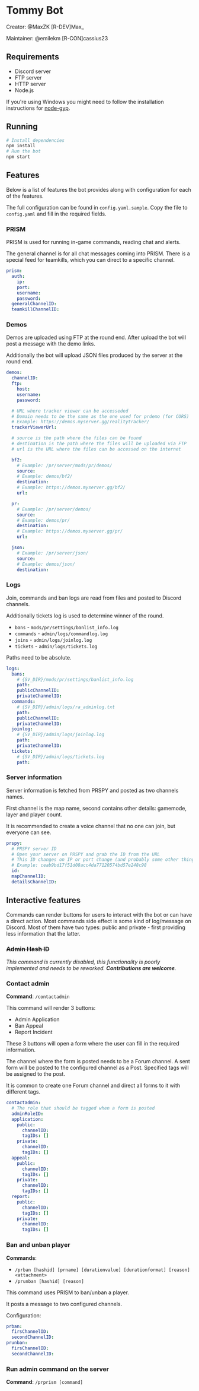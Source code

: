 # Tommy Bot

Creator: @MaxZK [R-DEV]Max_

Maintainer: @emilekm [R-CON]cassius23

## Requirements

- Discord server
- FTP server
- HTTP server
- Node.js

If you're using Windows you might need to follow the installation instructions for [node-gyp](https://github.com/nodejs/node-gyp?tab=readme-ov-file#on-windows).

## Running

```sh
# Install dependencies
npm install
# Run the bot
npm start
```

## Features

Below is a list of features the bot provides along with configuration for each of the features.

The full configuration can be found in `config.yaml.sample`.
Copy the file to `config.yaml` and fill in the required fields.

### PRISM

PRISM is used for running in-game commands, reading chat and alerts.

The general channel is for all chat messages coming into PRISM.
There is a special feed for teamkills, which you can direct to a specific channel.

```yaml
prism:
  auth:
    ip:
    port:
    username:
    password:
  generalChannelID:
  teamkillChannelID:
```

### Demos

Demos are uploaded using FTP at the round end. After upload the bot will post a message with the demo links.

Additionally the bot will upload JSON files produced by the server at the round end.

```yaml
demos:
  channelID:
  ftp:
    host:
    username:
    password:

  # URL where tracker viewer can be accesseded
  # Domain needs to be the same as the one used for prdemo (for CORS)
  # Example: https://demos.myserver.gg/realitytracker/
  trackerViewerUrl:

  # source is the path where the files can be found
  # destination is the path where the files will be uploaded via FTP
  # url is the URL where the files can be accessed on the internet

  bf2:
    # Example: /pr/server/mods/pr/demos/
    source:
    # Example: demos/bf2/
    destination:
    # Example: https://demos.myserver.gg/bf2/
    url:

  pr:
    # Example: /pr/server/demos/
    source:
    # Example: demos/pr/
    destination:
    # Example: https://demos.myserver.gg/pr/
    url:

  json:
    # Example: /pr/server/json/
    source:
    # Example: demos/json/
    destination:
```

### Logs

Join, commands and ban logs are read from files and posted to Discord channels.

Additionally tickets log is used to determine winner of the round.

- `bans` - `mods/pr/settings/banlist_info.log`
- `commands` - `admin/logs/commandlog.log`
- `joins` - `admin/logs/joinlog.log`
- `tickets` - `admin/logs/tickets.log`

Paths need to be absolute.

```yaml
logs:
  bans:
    # {SV_DIR}/mods/pr/settings/banlist_info.log
    path:
    publicChannelID:
    privateChannelID:
  commands:
    # {SV_DIR}/admin/logs/ra_adminlog.txt
    path:
    publicChannelID:
    privateChannelID:
  joinlog:
    # {SV_DIR}/admin/logs/joinlog.log
    path:
    privateChannelID:
  tickets:
    # {SV_DIR}/admin/logs/tickets.log
    path:
```

### Server information

Server information is fetched from PRSPY and posted as two channels names.

First channel is the map name, second contains other details: gamemode, layer and player count.

It is recommended to create a voice channel that no one can join, but everyone can see.

```yaml
prspy:
  # PRSPY server ID
  # Open your server on PRSPY and grab the ID from the URL
  # This ID changes on IP or port change (and probably some other things)
  # Example: ceab9bd17f51d08acc4da77120574bd57e248c98
  id:
  mapChannelID:
  detailsChannelID:
```

## Interactive features

Commands can render buttons for users to interact with the bot or can have a direct action.
Most commands side effect is some kind of log/message on Discord.
Most of them have two types: public and private - first providing less information that the latter.

### ~~Admin Hash ID~~

*This command is currently disabled, this functionality is poorly implemented and needs to be reworked. **Contributions are welcome**.*

### Contact admin

**Command**: `/contactadmin`

This command will render 3 buttons:

- Admin Application
- Ban Appeal
- Report Incident

These 3 buttons will open a form where the user can fill in the required information.

The channel where the form is posted needs to be a Forum channel.
A sent form will be posted to the configured channel as a Post.
Specified tags will be assigned to the post.

It is common to create one Forum channel and direct all forms to it with different tags.

```yaml
contactadmin:
  # The role that should be tagged when a form is posted
  adminRoleID:
  application:
    public:
      channelID:
      tagIDs: []
    private:
      channelID:
      tagIDs: []
  appeal:
    public:
      channelID:
      tagIDs: []
    private:
      channelID:
      tagIDs: []
  report:
    public:
      channelID:
      tagIDs: []
    private:
      channelID:
      tagIDs: []
```

### Ban and unban player

**Commands**:
- `/prban [hashid] [prname] [durationvalue] [durationformat] [reason] <attachment>`
- `/prunban [hashid] [reason]`

This command uses PRISM to ban/unban a player.

It posts a message to two configured channels.

Configuration:
```yaml
prban:
  firsChannelID:
  secondChannelID:
prunban:
  firsChannelID:
  secondChannelID:
```

### Run admin command on the server

**Command**: `/prprism [command]`
